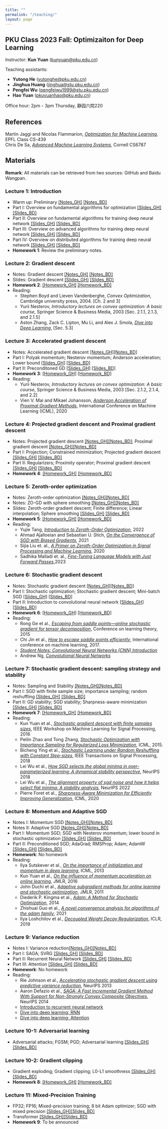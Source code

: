 ```yaml
---
title: ""
permalink: "/teaching/"
layout: page
---
```


## PKU Class 2023 Fall: Optimizaiton for Deep Learning

Instructor: **Kun Yuan** (kunyuan@pku.edu.cn) <br>

Teaching assistants: 
- **Yutong He** (yutonghe@pku.edu.cn) <br>
- **Jinghua Huang** (jinghua@stu.pku.edu.cn) <br>
- **Pengfei Wu** (pengfeiwu1999@stu.pku.edu.cn) <br> 
- **Hao Yuan** (pkuyuanhao@pku.edu.cn) <br>

Office hour: 2pm - 3pm Thursday, 静园六院220

## References
Martin Jaggi and Nicolas Flammarion, *[Optimization for Machine Learning](https://github.com/epfml/OptML_course)*, EPFL Class CS-439 <br>
Chris De Sa, *[Advanced Machine Learning Systems](https://www.cs.cornell.edu/courses/cs6787/2021fa/)*, Cornell CS6787

## Materials

**Remark**: All materials can be retrieved from two sources: GitHub and Baidu Wangpan. <br>

### Lecture 1: Introduction <br>
- Warm up: Preliminary [[Notes_GH]](https://github.com/kunyuan827/kunyuan827.github.io/raw/master/resources/notes_ch0.pdf) [[Notes_BD]](https://pan.baidu.com/s/1CRjewPuz9m11FzzG0AIU3g?pwd=35ic) <br>
- Part   I: Overview on fundamental algorithms for optimization [[Slides_GH]](https://github.com/kunyuan827/kunyuan827.github.io/raw/master/resources/Lec1_introduction_01.pdf) [[Slides_BD]](https://pan.baidu.com/s/1mqNOB_8094OETo7nsI3QCw?pwd=jbu6)  <br> 
- Part  II: Overview on fundamental algorithms for training deep neural network [[Slides_GH]](https://github.com/kunyuan827/kunyuan827.github.io/raw/master/resources/Lec1_introduction_02.pdf)  [[Slides_BD]](https://pan.baidu.com/s/1N8yWWyx2z6NhKGiqg5fVZQ?pwd=pzw9) <br> 
- Part III: Overview on advanced algorithms for training deep neural network [[Slides_GH]](https://github.com/kunyuan827/kunyuan827.github.io/raw/master/resources/Lec1_introduction_03.pdf) [[Slides_BD]](https://pan.baidu.com/s/140bkncOmR7CHoodw7zBAcQ?pwd=b8ei) <br> 
- Part  IV: Overview on distributed algorithms for training deep neural network [[Slides_GH]](https://github.com/kunyuan827/kunyuan827.github.io/raw/master/resources/Lec1_introduction_04.pdf) [[Slides_BD]](https://pan.baidu.com/s/1okoQ-xbnrjY_ej97IDHFOQ?pwd=tt9m)<br>
- **Homework 1**: Review the preliminary notes.  

### Lecture 2: Gradient descent <br>

- Notes: Gradient descent [[Notes_GH]](https://github.com/kunyuan827/kunyuan827.github.io/raw/master/resources/notes_ch1.pdf) [[Notes_BD]](https://pan.baidu.com/s/1FlAAZwhMAkoScx4LDURrPg?pwd=sbwk) <br>
- Slides: Gradient descent [[Slides_GH]](https://github.com/kunyuan827/kunyuan827.github.io/raw/master/resources/Lec2_gradient_descent.pdf) [[Slides_BD]](https://pan.baidu.com/s/1QgNjBzOeqJFq5QFVFLBIgw?pwd=ec6j)  <br>
- **Homework 2**: [[Homework_GH]](https://github.com/kunyuan827/kunyuan827.github.io/raw/master/resources/hw1.pdf) [[Homework_BD]](https://pan.baidu.com/s/1nEhmFrNYgvQssAY_jsBzXQ?pwd=4h9y)  <br> 
- Reading: <br>
    - Stephen Boyd and Lieven Vandenberghe, *Convex Optimization*, Cambridge university press, 2004. [Ch. 2 and 3] <br>
    - Yurii Nesterov, *Introductory lectures on convex optimization: A basic course*, Springer Science & Business Media, 2003 [Sec. 2.1.1, 2.1.3, and 2.1.5] <br>
    - Aston Zhang, Zack C. Lipton, Mu Li, and Alex J. Smola, *[Dive into Deep Learning](https://d2l.ai/index.html)*, [Sec. 5.3]

### Lecture 3: Accelerated gradient descent <br>

- Notes: Accelerated gradient descent [[Notes_GH]](https://github.com/kunyuan827/kunyuan827.github.io/raw/master/resources/notes_ch3.pdf)[[Notes_BD]](https://pan.baidu.com/s/1hxAKGKpiaRTGyKCRymrU5A?pwd=nery) <br>
- Part  I: Polyak momentum; Nesterov momentum; Anderson acceleration; Lower bound [[Slides_GH]](https://github.com/kunyuan827/kunyuan827.github.io/raw/master/resources/Lec3_1_acc_GD.pdf) [[Slides_BD]](https://pan.baidu.com/s/1sefTbKt7AEMZmEfNRNvMXA?pwd=gc27)  <br>
- Part II: Preconditoned GD [[Slides_GH]](https://github.com/kunyuan827/kunyuan827.github.io/raw/master/resources/Lec3_2_precond_GD.pdf) [[Slides_BD]](https://pan.baidu.com/s/1ackF2-iU2yFiP-ixhXa6wg?pwd=nc77)  <br>
- **Homework 3**: [[Homework_GH]](https://github.com/kunyuan827/kunyuan827.github.io/raw/master/resources/hw3.pdf) [[Homework_BD]](https://pan.baidu.com/s/1tqYdqBcTfdgKAWuPJMYDPQ?pwd=7ds9)  <br> 
- Reading: <br>
    - Yurii Nesterov, *Introductory lectures on convex optimization: A basic course*, Springer Science & Business Media, 2003 [Sec. 2.1.2, 2.1.4, and 2.2] <br>
    - Vien V. Mai and Mikael Johansson, *[Anderson Acceleration of Proximal Gradient Methods](https://arxiv.org/abs/1910.08590)*, International Conference on Machine Learning (ICML), 2020

### Lecture 4: Projected gradient descent and Proximal gradient descent <br>

- Notes: Projected gradient descent [[Notes_GH]](https://github.com/kunyuan827/kunyuan827.github.io/raw/master/resources/notes_ch4_1.pdf)[[Notes_BD]](https://pan.baidu.com/s/1z5pxGqRZLlfnCq6LbM2PPg?pwd=ut8r); Proximal gradient descent [[Notes_GH]](https://github.com/kunyuan827/kunyuan827.github.io/raw/master/resources/notes_ch4_2.pdf)[[Notes_BD]](https://pan.baidu.com/s/1AlgaCL9IBnQroGWO4TFInw?pwd=wkn3) <br>
- Part  I: Projection; Constrained minimization; Projected gradient descent [[Slides_GH]](https://github.com/kunyuan827/kunyuan827.github.io/raw/master/resources/Lec4_1_Projected_GD.pdf) [[Slides_BD]](https://pan.baidu.com/s/1_z-KtyxBjP_5H05fneNKqw?pwd=9p7u)  <br>
- Part II: Regularizers; Proximity operator; Proximal gradient descent [[Slides_GH]](https://github.com/kunyuan827/kunyuan827.github.io/raw/master/resources/Lec4_2_Prox_GD.pdf) [[Slides_BD]](https://pan.baidu.com/s/14YWUlhm9ZhDMdUWQ9Cbl9g?pwd=k9pd)  <br>
- **Homework 4**: [[Homework_GH]](https://github.com/kunyuan827/kunyuan827.github.io/raw/master/resources/hw4.pdf) [[Homework_BD]](https://pan.baidu.com/s/1qtKFoyB-qvZzBAhJxprP7w?pwd=b6r9)  <br>

### Lecture 5: Zeroth-order optimization <br>

- Notes: Zeroth-order optimization [[Notes_GH]](https://github.com/kunyuan827/kunyuan827.github.io/raw/master/resources/notes_ch5.pdf)[[Notes_BD]](https://pan.baidu.com/s/1HmcdYHP_VuYsojv_dJuWXw?pwd=c59t)
- Notes: ZO-GD with sphere smoothing [[Notes_GH]](https://github.com/kunyuan827/kunyuan827.github.io/raw/master/resources/notes_ch5_1.pdf)[[Notes_BD]](https://pan.baidu.com/s/1eS5hkqeDHW3otQ2HLHHsUA?pwd=g1rf)
- Slides: Zeroth-order gradient descent; Finite difference; Linear interpolation; Sphere smoothing [[Slides_GH]](https://github.com/kunyuan827/kunyuan827.github.io/raw/master/resources/Lec5_ZO_GD.pdf) [[Slides_BD]](https://pan.baidu.com/s/14ZaQoEpS7ou9laIK9vg_qA?pwd=yk3b)  <br>
- **Homework 5**: [[Homework_GH]](https://github.com/kunyuan827/kunyuan827.github.io/raw/master/resources/hw5.pdf) [[Homework_BD]](https://pan.baidu.com/s/19I-EpqvqtQpqxiUJD_bWCQ?pwd=nqwu)  <br>
- Reading: <br>
    - Yujie Tang, *[Introduction to Zeroth-Order Optimization](https://tyj518.github.io/files/lecture_notes_zo.pdf)*, 2022
    - Ahmad Ajalloeian and Sebastian U. Stich, *[On the Convergence of SGD with Biased Gradients](https://arxiv.org/abs/2008.00051)*, 2021
    - Sijia Liu et. al., *[A Primer on Zeroth-Order Optimization in Signal Processing and Machine Learning](https://arxiv.org/abs/2006.06224)*, 2020
    - Sadhika Malladi et. al., *[Fine-Tuning Language Models with Just Forward Passes](https://arxiv.org/abs/2305.17333)*,2023

### Lecture 6: Stochastic gradient descent <br>

- Notes: Stochastic gradient descent [[Notes_GH]](https://github.com/kunyuan827/kunyuan827.github.io/raw/master/resources/notes_ch6.pdf)[[Notes_BD]](https://pan.baidu.com/s/1PVrSZAMJhOnkpUbqnXYhPA?pwd=ubss)
- Part I: Stochastic optimization; Stochastic gradient descent; Mini-batch SGD [[Slides_GH]](https://github.com/kunyuan827/kunyuan827.github.io/raw/master/resources/Lec6_1_SGD.pdf) [[Slides_BD]](https://pan.baidu.com/s/1Xvc0ov5IvdVNsOffPX1m6Q?pwd=ivpm)  <br>
- Part II: Introduction to convolutional neural network [[Slides_GH]](https://github.com/kunyuan827/kunyuan827.github.io/raw/master/resources/Lec6_2_CNN.pdf) [[Slides_BD]](https://pan.baidu.com/s/1d_ouKEHfLyBuM9kGcgynIQ?pwd=ccd2)  <br>
- **Homework 6**: [[Homework_GH]](https://github.com/kunyuan827/kunyuan827.github.io/raw/master/resources/hw6.pdf) [[Homework_BD]](https://pan.baidu.com/s/1y7gSopjEB4c1_vB7vd5FLg?pwd=zn2z)  <br>
- Reading: <br>
    - Rong Ge et al., *[Escaping from saddle points—online stochastic gradient for tensor decomposition](http://proceedings.mlr.press/v40/Ge15.pdf)*, Conference on learning theory, 2015
    - Chi Jin et al., *[How to escape saddle points efficiently](https://proceedings.mlr.press/v70/jin17a.html)*, International conference on machine learning, 2017.
    - *[Student Notes: Convolutional Neural Networks (CNN) Introduction](https://indoml.com/2018/03/07/student-notes-convolutional-neural-networks-cnn-introduction/)*
    - Andrew Ng, *[Convolutional Neural Networks](https://www.bilibili.com/video/BV1BF411w7xQ/?spm_id_from=333.337.search-card.all.click)*
 
### Lecture 7: Stochastic gradient descent: sampling strategy and stability <br>

- Notes: Sampling and Stability [[Notes_GH]](https://github.com/kunyuan827/kunyuan827.github.io/raw/master/resources/notes_ch7.pdf)[[Notes_BD]](https://pan.baidu.com/s/1WUkqEOV4pOIQoruFn2MjCw?pwd=8rku)
- Part I: SGD with finite sample size; importance sampling; random reshuffling [[Slides_GH]](https://github.com/kunyuan827/kunyuan827.github.io/raw/master/resources/Lec7_1_sampling.pdf)  [[Slides_BD]](https://pan.baidu.com/s/1IxV1awpa-BYnMT_ww1r8uQ?pwd=a9ni) <br>
- Part II: GD stability; SGD stability; Sharpness-aware minimization [[Slides_GH]](https://github.com/kunyuan827/kunyuan827.github.io/raw/master/resources/Lec7_2_stability.pdf)  [[Slides_BD]](https://pan.baidu.com/s/1HYncozXFxVeGLGKkSShvhw?pwd=6at9)<br>
- **Homework 7**: [[Homework_GH]](https://github.com/kunyuan827/kunyuan827.github.io/raw/master/resources/hw7.pdf) [[Homework_BD]](https://pan.baidu.com/s/18lj6tEy2Ps7m_gsFnJrOMg?pwd=2huk)  <br>
- Reading: <br>
    - Kun Yuan et al., *[Stochastic gradient descent with finite samples sizes](https://ieeexplore.ieee.org/document/7738878)*, IEEE Workshop on Machine Learning for Signal Processing, 2016
    - Peilin Zhao and Tong Zhang, *[Stochastic Optimization with Importance Sampling for Regularized Loss Minimization](https://proceedings.mlr.press/v37/zhaoa15.html)*, ICML, 2015.
    - Bicheng Ying et al., *[Stochastic Learning under Random Reshuffling with Constant Step-sizes](https://arxiv.org/abs/1803.07964)*, IEEE Transactions on Signal Processing, 2018
    - Lei Wu et al., *[How SGD selects the global minima in over-parameterized learning: A dynamical stability perspective](https://papers.nips.cc/paper_files/paper/2018/hash/6651526b6fb8f29a00507de6a49ce30f-Abstract.html)*, NeurIPS 2018
    - Lei Wu et al., *[The alignment property of sgd noise and how it helps select flat minima: A stability analysis](https://arxiv.org/abs/2207.02628)*, NeurIPS 2022
    - Pierre Foret et al., *[Sharpness-Aware Minimization for Efficiently Improving Generalization](https://arxiv.org/abs/2010.01412)*, ICML, 2020

### Lecture 8: Momentum and Adaptive SGD <br>

- Notes I: Momentum SGD [[Notes_GH]](https://github.com/kunyuan827/kunyuan827.github.io/raw/master/resources/notes_ch8_1.pdf)[[Notes_BD]](https://pan.baidu.com/s/1EEV-n-UoDN_0PVSsBvUOSg?pwd=gaxf) <br>
- Notes II: Adaptive SGD [[Notes_GH]](https://github.com/kunyuan827/kunyuan827.github.io/raw/master/resources/notes_ch8_2.pdf)[[Notes_BD]](https://pan.baidu.com/s/1eFHbWuFRaaibWJ9wNOly_g?pwd=799k) <br>
- Part I: Momentum SGD; SGD with Nesterov momentum; lower bound in stochastic optimization [[Slides_GH]](https://github.com/kunyuan827/kunyuan827.github.io/raw/master/resources/Lec8_1_mSGD.pdf)  [[Slides_BD]](https://pan.baidu.com/s/1FJVoDRMLU6iZa76Bf87e0g?pwd=feex) <br>
- Part II: Preconditioned SGD; AdaGrad; RMSProp; Adam; AdamW [[Slides_GH]](https://github.com/kunyuan827/kunyuan827.github.io/raw/master/resources/Lec8_2_Adaptive_SGD.pdf)  [[Slides_BD]](https://pan.baidu.com/s/1DRdv77mSLZTN-ifFn5GuGA?pwd=cvke)<br>
- **Homework**: No homework  <br>
- Reading: <br>
   - Ilya Sutskever et al., *[On the importance of initialization and momentum in deep learning](http://proceedings.mlr.press/v28/sutskever13.html)*, ICML, 2013
   - Kun Yuan et al., *[On the influence of momentum acceleration on online learning](https://jmlr.org/papers/v17/16-157.html)*, JMLR, 2016
   - John Duchi et al., *[Adaptive subgradient methods for online learning and stochastic optimization](https://www.jmlr.org/papers/volume12/duchi11a/duchi11a.pdf)*, JMLR, 2011
   - Diederik P. Kingma et al., *[Adam: A Method for Stochastic Optimization](https://arxiv.org/abs/1412.6980)*, 2014
   - Zhishuai Guo et al., *[A novel convergence analysis for algorithms of the adam family](https://arxiv.org/abs/2112.03459)*, 2021
   - Ilya Loshchilov et al., *[Decoupled Weight Decay Regularization](https://openreview.net/forum?id=Bkg6RiCqY7)*, ICLR, 2019

### Lecture 9: Variance reduction <br>

- Notes I: Variance reduction[[Notes_GH]](https://github.com/kunyuan827/kunyuan827.github.io/raw/master/resources/notes_ch9.pdf)[[Notes_BD]](https://pan.baidu.com/s/1EEV-n-UoDN_0PVSsBvUOSg?pwd=gaxf) <br>
- Part I: SAGA; SVRG [[Slides_GH]](https://github.com/kunyuan827/kunyuan827.github.io/raw/master/resources/Lec9_1_VR.pdf)  [[Slides_BD]](https://pan.baidu.com/s/1XZ33pflapuqZS5LrplcRzA?pwd=jr5i) <br>
- Part II: Recurrent Neural Network [[Slides_GH]](https://github.com/kunyuan827/kunyuan827.github.io/raw/master/resources/Lec9_2_RNN.pdf)  [[Slides_BD]](https://pan.baidu.com/s/1TNGnpDqF3SwlHE1ccb4T-w?pwd=exdw)<br>
- Part III: Attention [[Slides_GH]](https://github.com/kunyuan827/kunyuan827.github.io/raw/master/resources/Lec9_3_attention.pdf)  [[Slides_BD]](https://pan.baidu.com/s/1ZfNHKd710sDqcI8OArsUBg?pwd=gs3q)<br>
- **Homework**: No homework  <br>
- Reading: <br>
   - Rie Johnson et al., *[Accelerating stochastic gradient descent using predictive variance reduction](https://proceedings.neurips.cc/paper_files/paper/2013/file/ac1dd209cbcc5e5d1c6e28598e8cbbe8-Paper.pdf)*, NeurIPS 2013
   - Aaron Defazio et al., *[SAGA: A Fast Incremental Gradient Method With Support for Non-Strongly Convex Composite Objectives](https://proceedings.neurips.cc/paper_files/paper/2014/hash/ede7e2b6d13a41ddf9f4bdef84fdc737-Abstract.html)*, NeurIPS 2014
   - [Introduction to recurrent neural network](https://stanford.edu/~shervine/teaching/cs-230/cheatsheet-recurrent-neural-networks)
   - [Dive into deep learning: RNN](https://d2l.ai/chapter_recurrent-neural-networks/index.html)
   - [Dive into deep learning: Attention](https://d2l.ai/chapter_attention-mechanisms-and-transformers/index.html)

### Lecture 10-1: Adversarial learning <br>
- Adversarial attacks; FGSM; PGD; Adversarial learning [[Slides_GH]](https://github.com/kunyuan827/kunyuan827.github.io/raw/master/resources/Lec10_1_adversarial_learning.pdf)  [[Slides_BD]](https://pan.baidu.com/s/14dUPmJnW1Ckg83djgTffog?pwd=4jm1) <br>

### Lecture 10-2: Gradient clipping <br>
- Gradient exploding; Gradient clipping; L0-L1 smoothness [[Slides_GH]](https://github.com/kunyuan827/kunyuan827.github.io/raw/master/resources/Lec10_2_Grad_clip.pdf)  [[Slides_BD]](https://pan.baidu.com/s/1P61f-jlDLVABGaNjdqy_rw?pwd=8pff) <br>
- **Homework 8**: [[Homework_GH]](https://github.com/kunyuan827/kunyuan827.github.io/raw/master/resources/hw8.pdf) [[Homework_BD]](https://pan.baidu.com/s/1b31wjwbZDXBCqX0v4I2UVw?pwd=4vfh)  <br>

### Lecture 11: Mixed-Precision Training <br>
- FP32; FP16; Mixed-precision training; 8 bit Adam optimizer; SGD with mixed precision [[Slides_GH]](https://github.com/kunyuan827/kunyuan827.github.io/raw/master/resources/Lec11_mixed_precision.pdf)[[Slides_BD]](https://pan.baidu.com/s/1y7M1Wi4EeFcBNW3w_wJiFA?pwd=yh5x) <br>
- Transformer [[Slides_GH]](https://github.com/kunyuan827/kunyuan827.github.io/raw/master/resources/Transformer.pdf)[[Slides_BD]](https://pan.baidu.com/s/1nBquf_qLoVjgUkQ0_bcQVw?pwd=wdsi) <br>
- **Homework 9**: To be announced
